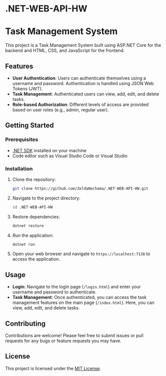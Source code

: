 # .NET-WEB-API-HW
# Task Management System

This project is a  Task Management System built using ASP.NET Core for the backend and HTML, CSS, and JavaScript for the frontend.

## Features

- **User Authentication**: Users can authenticate themselves using a username and password. Authentication is handled using JSON Web Tokens (JWT).
- **Task Management**: Authenticated users can view, add, edit, and delete tasks.
- **Role-based Authorization**: Different levels of access are provided based on user roles (e.g., admin, regular user).

## Getting Started

### Prerequisites

- [.NET SDK](https://dotnet.microsoft.com/download) installed on your machine
- Code editor such as Visual Studio Code or Visual Studio

### Installation

1. Clone the repository:

    ```bash
    git clone https://github.com/ZeldaNechama/.NET-WEB-API-HW.git
    ```

2. Navigate to the project directory:

    ```bash
    cd .NET-WEB-API-HW
    ```

3. Restore dependencies:

    ```bash
    dotnet restore
    ```

4. Run the application:

    ```bash
    dotnet run
    ```

5. Open your web browser and navigate to `https://localhost:7138` to access the application.

## Usage

- **Login**: Navigate to the login page (`/login.html`) and enter your username and password to authenticate.
- **Task Management**: Once authenticated, you can access the task management features on the main page (`/index.html`). Here, you can view, add, edit, and delete tasks.

## Contributing

Contributions are welcome! Please feel free to submit issues or pull requests for any bugs or feature requests you may have.

## License

This project is licensed under the [MIT License](LICENSE).



